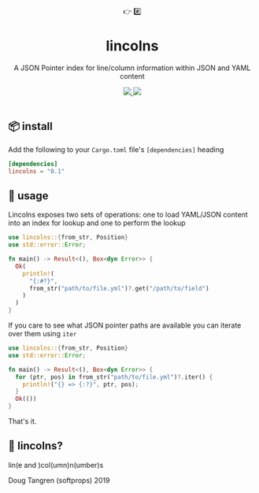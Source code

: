 <div align="center">
  👉 #️⃣
</div>
<h1 align="center">
  lincolns
</h1>

<p align="center">
   A JSON Pointer index for line/column information within JSON and YAML content
</p>

<div align="center">
  <a href="https://github.com/softprops/lincolns/actions">
    <img src="https://github.com/softprops/lincolns/workflows/Main/badge.svg"/>
  </a>
  <a href="https://softprops.github.io/lincolns">
    <img src="https://img.shields.io/badge/docs-master-green.svg"/>
  </a>
</div>

<br />

## 📦 install

Add the following to your `Cargo.toml` file's `[dependencies]` heading

```toml
[dependencies]
lincolns = "0.1"
```

## 🤸 usage

Lincolns exposes two sets of operations: one to load YAML/JSON content into an index for lookup and one to perform the lookup

```rust
use lincolns::{from_str, Position}
use std::error::Error;

fn main() -> Result<(), Box<dyn Error>> {
  Ok(
    println!(
      "{:#?}",
      from_str("path/to/file.yml")?.get("/path/to/field")
    )
  )
}
```

If you care to see what JSON pointer paths are available you can iterate over them using `iter`

```rust
use lincolns::{from_str, Position}
use std::error::Error;

fn main() -> Result<(), Box<dyn Error>> {
  for (ptr, pos) in from_str("path/to/file.yml")?.iter() {
    println!("{} => {:?}", ptr, pos);
  }
  Ok(())
}
```

That's it.

## 🤔 lincolns?

lin(e and )col(umn)n(umber)s

Doug Tangren (softprops) 2019